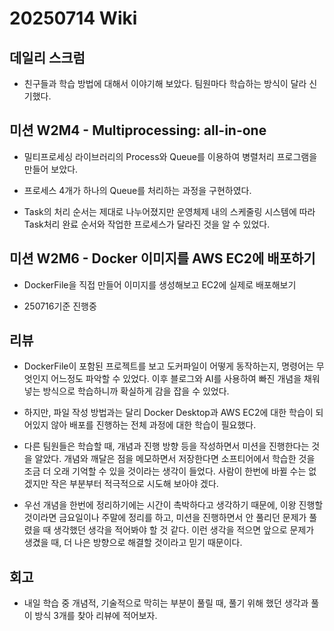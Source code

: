 # 20250714 Wiki

## 데일리 스크럼

- 친구들과 학습 방법에 대해서 이야기해 보았다. 팀원마다 학습하는 방식이 달라 신기했다.

## 미션 W2M4 - Multiprocessing: all-in-one

- 밀티프로세싱 라이브러리의 Process와 Queue를 이용하여 병렬처리 프로그램을 만들어 보았다.

- 프로세스 4개가 하나의 Queue를 처리하는 과정을 구현하였다.

- Task의 처리 순서는 제대로 나누어졌지만 운영체제 내의 스케줄링 시스템에 따라 Task처리 완료 순서와 작업한 프로세스가 달라진 것을 알 수 있었다.

## 미션 W2M6 - Docker 이미지를 AWS EC2에 배포하기

- DockerFile을 직접 만들어 이미지를 생성해보고 EC2에 실제로 배포해보기

- 250716기준 진행중

## 리뷰

- DockerFile이 포함된 프로젝트를 보고 도커파일이 어떻게 동작하는지, 명령어는 무엇인지 어느정도 파악할 수 있었다. 이후 블로그와 AI를 사용하여 빠진 개념을 채워넣는 방식으로 학습하니까 확실하게 감을 잡을 수 있었다.

- 하지만, 파일 작성 방법과는 달리 Docker Desktop과 AWS EC2에 대한 학습이 되어있지 않아 배포를 진행하는 전체 과정에 대한 학습이 필요했다.

- 다른 팀원들은 학습할 때, 개념과 진행 방향 등을 작성하면서 미션을 진행한다는 것을 알았다. 개념와 깨달은 점을 메모하면서 저장한다면 소프티어에서 학습한 것을 조금 더 오래 기억할 수 있을 것이라는 생각이 들었다. 사람이 한번에 바뀔 수는 없겠지만 작은 부분부터 적극적으로 시도해 보아야 겠다. 

- 우선 개념을 한번에 정리하기에는 시간이 촉박하다고 생각하기 때문에, 이왕 진행할 것이라면 금요일이나 주말에 정리를 하고, 미션을 진행하면서 안 풀리던 문제가 풀렸을 때 생각했던 생각을 적어봐야 할 것 같다. 이런 생각을 적으면 앞으로 문제가 생겼을 때, 더 나은 방향으로 해결할 것이라고 믿기 때문이다.

## 회고

- 내일 학습 중 개념적, 기술적으로 막히는 부분이 풀릴 때, 풀기 위해 했던 생각과 풀이 방식 3개를 찾아 리뷰에 적어보자.